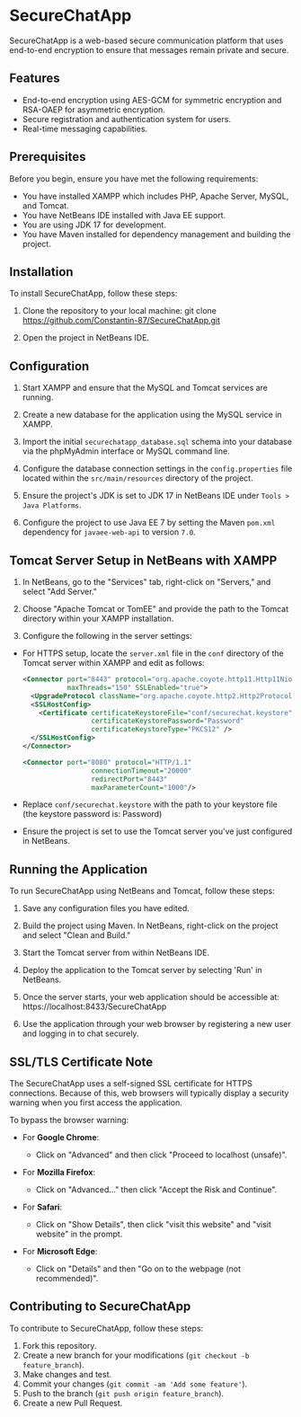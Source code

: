 # SecureChatApp

SecureChatApp is a web-based secure communication platform that uses end-to-end encryption to ensure that messages remain private and secure.


## Features

- End-to-end encryption using AES-GCM for symmetric encryption and RSA-OAEP for asymmetric encryption.
- Secure registration and authentication system for users.
- Real-time messaging capabilities.


## Prerequisites

Before you begin, ensure you have met the following requirements:

- You have installed XAMPP which includes PHP, Apache Server, MySQL, and Tomcat.
- You have NetBeans IDE installed with Java EE support.
- You are using JDK 17 for development.
- You have Maven installed for dependency management and building the project.


## Installation

To install SecureChatApp, follow these steps:

1. Clone the repository to your local machine: git clone https://github.com/Constantin-87/SecureChatApp.git

2. Open the project in NetBeans IDE.


## Configuration

1. Start XAMPP and ensure that the MySQL and Tomcat services are running.

2. Create a new database for the application using the MySQL service in XAMPP.

3. Import the initial `securechatapp_database.sql` schema into your database via the phpMyAdmin interface or MySQL command line.

4. Configure the database connection settings in the `config.properties` file located within the `src/main/resources` directory of the project.

5. Ensure the project's JDK is set to JDK 17 in NetBeans IDE under `Tools > Java Platforms`.

6. Configure the project to use Java EE 7 by setting the Maven `pom.xml` dependency for `javaee-web-api` to version `7.0`.


## Tomcat Server Setup in NetBeans with XAMPP

1. In NetBeans, go to the "Services" tab, right-click on "Servers," and select "Add Server."

2. Choose "Apache Tomcat or TomEE" and provide the path to the Tomcat directory within your XAMPP installation.

3. Configure the following in the server settings:

- For HTTPS setup, locate the `server.xml` file in the `conf` directory of the Tomcat server within XAMPP and edit as follows:

  ```xml
  <Connector port="8443" protocol="org.apache.coyote.http11.Http11NioProtocol"
             maxThreads="150" SSLEnabled="true">
    <UpgradeProtocol className="org.apache.coyote.http2.Http2Protocol" />
    <SSLHostConfig>
      <Certificate certificateKeystoreFile="conf/securechat.keystore"
                   certificateKeystorePassword="Password"
                   certificateKeystoreType="PKCS12" />
    </SSLHostConfig>
  </Connector>
  
  <Connector port="8080" protocol="HTTP/1.1"
                   connectionTimeout="20000"
                   redirectPort="8443"
                   maxParameterCount="1000"/>
  ```
- Replace `conf/securechat.keystore` with the path to your keystore file (the keystore password is: Password)
- Ensure the project is set to use the Tomcat server you've just configured in NetBeans.


## Running the Application

To run SecureChatApp using NetBeans and Tomcat, follow these steps:

1. Save any configuration files you have edited.

2. Build the project using Maven. In NetBeans, right-click on the project and select "Clean and Build."

3. Start the Tomcat server from within NetBeans IDE.

4. Deploy the application to the Tomcat server by selecting 'Run' in NetBeans.

5. Once the server starts, your web application should be accessible at: https://localhost:8433/SecureChatApp

6. Use the application through your web browser by registering a new user and logging in to chat securely.


## SSL/TLS Certificate Note

The SecureChatApp uses a self-signed SSL certificate for HTTPS connections. Because of this, web browsers will typically display a security warning when you first access the application.

To bypass the browser warning:

- For **Google Chrome**:
  - Click on "Advanced" and then click "Proceed to localhost (unsafe)".
  
- For **Mozilla Firefox**:
  - Click on "Advanced…" then click "Accept the Risk and Continue".

- For **Safari**:
  - Click on "Show Details", then click "visit this website" and "visit website" in the prompt.

- For **Microsoft Edge**:
  - Click on "Details" and then "Go on to the webpage (not recommended)".


## Contributing to SecureChatApp

To contribute to SecureChatApp, follow these steps:

1. Fork this repository.
2. Create a new branch for your modifications (`git checkout -b feature_branch`).
3. Make changes and test.
4. Commit your changes (`git commit -am 'Add some feature'`).
5. Push to the branch (`git push origin feature_branch`).
6. Create a new Pull Request.

